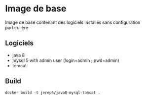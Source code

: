# Image de base
Image de base contenant des logiciels installés sans configuration particulière

## Logiciels
  * java 8
  * mysql 5 with admin user (login=admin ; pwd=admin)
  * tomcat

## Build
    docker build -t jerep6/java8-mysql-tomcat .

